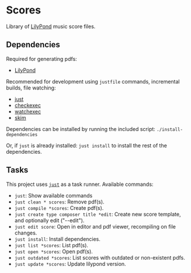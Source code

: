 # Scores

Library of [LilyPond](https://lilypond.org/) music score files.

## Dependencies

Required for generating pdfs:

- [LilyPond](https://lilypond.org/ "lilypond")

Recommended for development using `justfile` commands, incremental builds, file
watching:

- [just](https://just.systems/man/en/ "just")
- [checkexec](https://github.com/kurtbuilds/checkexec "checkexec")
- [watchexec](https://watchexec.github.io/ "watchexec")
- [skim](https://skim-app.sourceforge.io/ "skim")

Dependencies can be installed by running the included script:
`./install-dependencies`

Or, if `just` is already installed: `just install` to install the rest of the
dependencies.

## Tasks

This project uses [`just`](https://just.systems/man/en/ "just") as a task
runner. Available commands:

- `just`: Show available commands
- `just clean * scores`: Remove pdf(s).
- `just compile *scores`: Create pdf(s).
- `just create type composer title *edit`: Create new score template, and optionally edit ("--edit").
- `just edit score`: Open <score> in editor and pdf viewer, recompiling on file changes.
- `just install`: Install dependencies.
- `just list *scores`: List pdf(s).
- `just open *scores`: Open pdf(s).
- `just outdated *scores`: List scores with outdated or non-existent pdfs.
- `just update *scores`: Update lilypond version.
